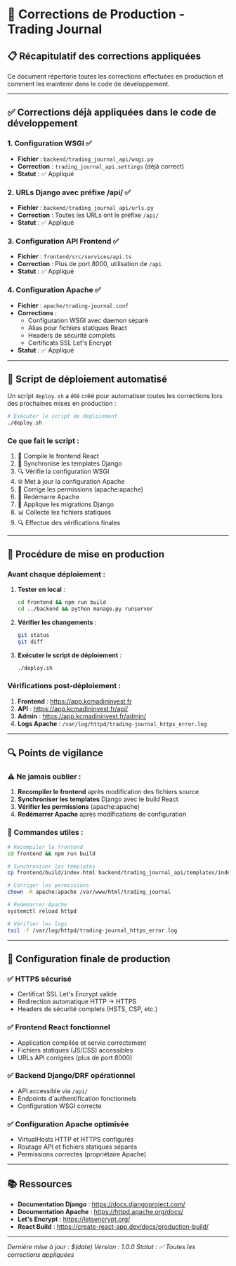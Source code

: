 # 🔧 Corrections de Production - Trading Journal

## 📋 Récapitulatif des corrections appliquées

Ce document répertorie toutes les corrections effectuées en production et comment les maintenir dans le code de développement.

---

## ✅ **Corrections déjà appliquées dans le code de développement**

### 1. **Configuration WSGI** ✅
- **Fichier** : `backend/trading_journal_api/wsgi.py`
- **Correction** : `trading_journal_api.settings` (déjà correct)
- **Statut** : ✅ Appliqué

### 2. **URLs Django avec préfixe /api/** ✅
- **Fichier** : `backend/trading_journal_api/urls.py`
- **Correction** : Toutes les URLs ont le préfixe `/api/`
- **Statut** : ✅ Appliqué

### 3. **Configuration API Frontend** ✅
- **Fichier** : `frontend/src/services/api.ts`
- **Correction** : Plus de port 8000, utilisation de `/api`
- **Statut** : ✅ Appliqué

### 4. **Configuration Apache** ✅
- **Fichier** : `apache/trading-journal.conf`
- **Corrections** :
  - Configuration WSGI avec daemon séparé
  - Alias pour fichiers statiques React
  - Headers de sécurité complets
  - Certificats SSL Let's Encrypt
- **Statut** : ✅ Appliqué

---

## 🚀 **Script de déploiement automatisé**

Un script `deploy.sh` a été créé pour automatiser toutes les corrections lors des prochaines mises en production :

```bash
# Exécuter le script de déploiement
./deploy.sh
```

### **Ce que fait le script :**
1. 🔧 Compile le frontend React
2. 🔄 Synchronise les templates Django
3. 🔍 Vérifie la configuration WSGI
4. 🌐 Met à jour la configuration Apache
5. 👤 Corrige les permissions (apache:apache)
6. 🔄 Redémarre Apache
7. 🧹 Applique les migrations Django
8. 📊 Collecte les fichiers statiques
9. 🔍 Effectue des vérifications finales

---

## 📝 **Procédure de mise en production**

### **Avant chaque déploiement :**

1. **Tester en local** :
   ```bash
   cd frontend && npm run build
   cd ../backend && python manage.py runserver
   ```

2. **Vérifier les changements** :
   ```bash
   git status
   git diff
   ```

3. **Exécuter le script de déploiement** :
   ```bash
   ./deploy.sh
   ```

### **Vérifications post-déploiement :**

1. **Frontend** : https://app.kcmadininvest.fr
2. **API** : https://app.kcmadininvest.fr/api/
3. **Admin** : https://app.kcmadininvest.fr/admin/
4. **Logs Apache** : `/var/log/httpd/trading-journal_https_error.log`

---

## 🔍 **Points de vigilance**

### **⚠️ Ne jamais oublier :**

1. **Recompiler le frontend** après modification des fichiers source
2. **Synchroniser les templates** Django avec le build React
3. **Vérifier les permissions** (apache:apache)
4. **Redémarrer Apache** après modifications de configuration

### **🔧 Commandes utiles :**

```bash
# Recompiler le frontend
cd frontend && npm run build

# Synchroniser les templates
cp frontend/build/index.html backend/trading_journal_api/templates/index.html

# Corriger les permissions
chown -R apache:apache /var/www/html/trading_journal

# Redémarrer Apache
systemctl reload httpd

# Vérifier les logs
tail -f /var/log/httpd/trading-journal_https_error.log
```

---

## 🎯 **Configuration finale de production**

### **✅ HTTPS sécurisé**
- Certificat SSL Let's Encrypt valide
- Redirection automatique HTTP → HTTPS
- Headers de sécurité complets (HSTS, CSP, etc.)

### **✅ Frontend React fonctionnel**
- Application compilée et servie correctement
- Fichiers statiques (JS/CSS) accessibles
- URLs API corrigées (plus de port 8000)

### **✅ Backend Django/DRF opérationnel**
- API accessible via `/api/`
- Endpoints d'authentification fonctionnels
- Configuration WSGI correcte

### **✅ Configuration Apache optimisée**
- VirtualHosts HTTP et HTTPS configurés
- Routage API et fichiers statiques séparés
- Permissions correctes (propriétaire Apache)

---

## 📚 **Ressources**

- **Documentation Django** : https://docs.djangoproject.com/
- **Documentation Apache** : https://httpd.apache.org/docs/
- **Let's Encrypt** : https://letsencrypt.org/
- **React Build** : https://create-react-app.dev/docs/production-build/

---

*Dernière mise à jour : $(date)*
*Version : 1.0.0*
*Statut : ✅ Toutes les corrections appliquées*

